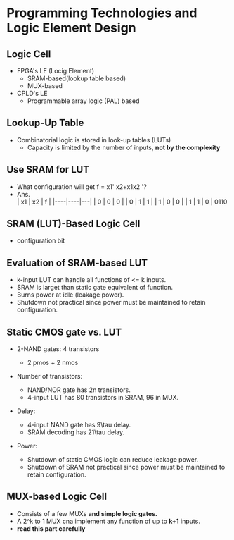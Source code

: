 # Programming Technologies and Logic Element Design

## Logic Cell
* FPGA's LE (Locig Element)
	* SRAM-based(lookup table based)
	* MUX-based
* CPLD's LE
	* Programmable array logic (PAL) based

## Lookup-Up Table
* Combinatorial logic is stored in look-up tables (LUTs) 
	* Capacity is limited by the number of inputs, **not by the
complexity**

## Use SRAM for LUT
* What configuration will get f = x1' x2+x1x2 '?
* Ans. <br>
| x1 | x2 | f |
|----|----|---|
| 0  | 0  | 0 |
| 0  | 1  | 1 |
| 1  | 0  | 0 |
| 1  | 1  | 0 |
0110

## SRAM (LUT)-Based Logic Cell
* configuration bit

## Evaluation of SRAM-based LUT
* k-input LUT can handle all functions of <= k inputs.
* SRAM is larget than static gate equivalent of function.
* Burns power at idle (leakage power).
* Shutdown not practical since power must be maintained to retain configuration.

## Static CMOS gate vs. LUT
* 2-NAND gates: 4 transistors
	* 2 pmos + 2 nmos

* Number of transistors:
	* NAND/NOR gate has 2n transistors.
	* 4-input LUT has 80 transistors in SRAM, 96 in MUX.
* Delay:
	* 4-input NAND gate has 9\tau delay.
	* SRAM decoding has 21\tau delay.
* Power:
	* Shutdown of static CMOS logic can reduce leakage power.
	* Shutdown of SRAM not practical since power must be
	  maintained to retain configuration.

## MUX-based Logic Cell
* Consists of a few MUXs **and simple logic gates.**
* A 2^k to 1 MUX cna implement any function of up to **k+1** inputs.
* **read this part carefully**

## 
